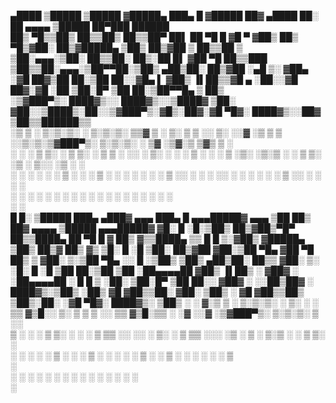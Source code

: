   ▄████  ▒█████   ▒█████  ▓█████▄     ███▄    █ ▓█████  ██▓  ▄████  ██░ ██  ▄▄▄▄    ▒█████   ██▀███    ██████     
 ██▒ ▀█▒▒██▒  ██▒▒██▒  ██▒▒██▀ ██▌    ██ ▀█   █ ▓█   ▀ ▓██▒ ██▒ ▀█▒▓██░ ██▒▓█████▄ ▒██▒  ██▒▓██ ▒ ██▒▒██    ▒     
▒██░▄▄▄░▒██░  ██▒▒██░  ██▒░██   █▌   ▓██  ▀█ ██▒▒███   ▒██▒▒██░▄▄▄░▒██▀▀██░▒██▒ ▄██▒██░  ██▒▓██ ░▄█ ▒░ ▓██▄       
░▓█  ██▓▒██   ██░▒██   ██░░▓█▄   ▌   ▓██▒  ▐▌██▒▒▓█  ▄ ░██░░▓█  ██▓░▓█ ░██ ▒██░█▀  ▒██   ██░▒██▀▀█▄    ▒   ██▒    
░▒▓███▀▒░ ████▓▒░░ ████▓▒░░▒████▓    ▒██░   ▓██░░▒████▒░██░░▒▓███▀▒░▓█▒░██▓░▓█  ▀█▓░ ████▓▒░░██▓ ▒██▒▒██████▒▒    
 ░▒   ▒ ░ ▒░▒░▒░ ░ ▒░▒░▒░  ▒▒▓  ▒    ░ ▒░   ▒ ▒ ░░ ▒░ ░░▓   ░▒   ▒  ▒ ░░▒░▒░▒▓███▀▒░ ▒░▒░▒░ ░ ▒▓ ░▒▓░▒ ▒▓▒ ▒ ░    
  ░   ░   ░ ▒ ▒░   ░ ▒ ▒░  ░ ▒  ▒    ░ ░░   ░ ▒░ ░ ░  ░ ▒ ░  ░   ░  ▒ ░▒░ ░▒░▒   ░   ░ ▒ ▒░   ░▒ ░ ▒░░ ░▒  ░ ░    
░ ░   ░ ░ ░ ░ ▒  ░ ░ ░ ▒   ░ ░  ░       ░   ░ ░    ░    ▒ ░░ ░   ░  ░  ░░ ░ ░    ░ ░ ░ ░ ▒    ░░   ░ ░  ░  ░      
      ░     ░ ░      ░ ░     ░                ░    ░  ░ ░        ░  ░  ░  ░ ░          ░ ░     ░           ░      
                           ░                                                     ░                                
 █     █░ ▒█████   ███▄ ▄███▓ ▄▄▄       ███▄    █    ▄▄▄█████▓ ▄▄▄      ▒██   ██▒ ██▓    ▄▄▄▄    ▒█████  ▄▄▄█████▓
▓█░ █ ░█░▒██▒  ██▒▓██▒▀█▀ ██▒▒████▄     ██ ▀█   █    ▓  ██▒ ▓▒▒████▄    ▒▒ █ █ ▒░▓██▒   ▓█████▄ ▒██▒  ██▒▓  ██▒ ▓▒
▒█░ █ ░█ ▒██░  ██▒▓██    ▓██░▒██  ▀█▄  ▓██  ▀█ ██▒   ▒ ▓██░ ▒░▒██  ▀█▄  ░░  █   ░▒██▒   ▒██▒ ▄██▒██░  ██▒▒ ▓██░ ▒░
░█░ █ ░█ ▒██   ██░▒██    ▒██ ░██▄▄▄▄██ ▓██▒  ▐▌██▒   ░ ▓██▓ ░ ░██▄▄▄▄██  ░ █ █ ▒ ░██░   ▒██░█▀  ▒██   ██░░ ▓██▓ ░ 
░░██▒██▓ ░ ████▓▒░▒██▒   ░██▒ ▓█   ▓██▒▒██░   ▓██░     ▒██▒ ░  ▓█   ▓██▒▒██▒ ▒██▒░██░   ░▓█  ▀█▓░ ████▓▒░  ▒██▒ ░ 
░ ▓░▒ ▒  ░ ▒░▒░▒░ ░ ▒░   ░  ░ ▒▒   ▓▒█░░ ▒░   ▒ ▒      ▒ ░░    ▒▒   ▓▒█░▒▒ ░ ░▓ ░░▓     ░▒▓███▀▒░ ▒░▒░▒░   ▒ ░░   
  ▒ ░ ░    ░ ▒ ▒░ ░  ░      ░  ▒   ▒▒ ░░ ░░   ░ ▒░       ░      ▒   ▒▒ ░░░   ░▒ ░ ▒ ░   ▒░▒   ░   ░ ▒ ▒░     ░    
  ░   ░  ░ ░ ░ ▒  ░      ░     ░   ▒      ░   ░ ░      ░        ░   ▒    ░    ░   ▒ ░    ░    ░ ░ ░ ░ ▒  
  ░      
    ░        ░ ░         ░         ░  ░         ░                   ░  ░ ░    ░   ░      ░          ░ ░           
                                                                                              ░                   
